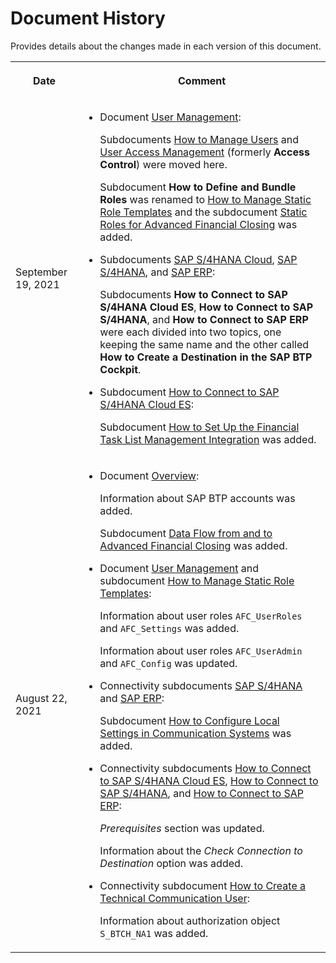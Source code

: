 <!-- loio5e2c27a01c0f45f394a81b3f97eaf66d -->

# Document History

Provides details about the changes made in each version of this document.


<table>
<tr>
<th>

Date



</th>
<th>

Comment



</th>
</tr>
<tr>
<td>

September 19, 2021



</td>
<td>

-   Document [User Management](../User_Management/User_Management_ae7fa30.md):

    Subdocuments [How to Manage Users](../User_Management/How_to_Manage_Users_c338b30.md) and [User Access Management](../User_Management/User_Access_Management_6fa5e4e.md) \(formerly **Access Control**\) were moved here.

    Subdocument **How to Define and Bundle Roles** was renamed to [How to Manage Static Role Templates](../User_Management/How_to_Manage_Static_Role_Templates_0cca34d.md) and the subdocument [Static Roles for Advanced Financial Closing](../User_Management/Static_Roles_for_Advanced_Financial_Closing_b92a241.md) was added.

-   Subdocuments [SAP S/4HANA Cloud](../Connectivity/SAP_S4HANA_Cloud_60448a7.md), [SAP S/4HANA](../Connectivity/SAP_S4HANA_15a3a5b.md), and [SAP ERP](../Connectivity/SAP_ERP_7b85121.md):

    Subdocuments **How to Connect to SAP S/4HANA Cloud ES**, **How to Connect to SAP S/4HANA**, and **How to Connect to SAP ERP** were each divided into two topics, one keeping the same name and the other called **How to Create a Destination in the SAP BTP Cockpit**.

-   Subdocument [How to Connect to SAP S/4HANA Cloud ES](../Connectivity/How_to_Connect_to_SAP_S4HANA_Cloud_ES_d45dd6b.md):

    Subdocument [How to Set Up the Financial Task List Management Integration](../Connectivity/How_to_Set_Up_the_Financial_Task_List_Management_Integration_24140e9.md) was added.




</td>
</tr>
<tr>
<td>

August 22, 2021



</td>
<td>

-   Document [Overview](../Overview/Overview_6e1af27.md):

    Information about SAP BTP accounts was added.

    Subdocument [Data Flow from and to Advanced Financial Closing](../Overview/Data_Flow_from_and_to_Advanced_Financial_Closing_56103b0.md) was added.

-   Document [User Management](../User_Management/User_Management_ae7fa30.md) and subdocument [How to Manage Static Role Templates](../User_Management/How_to_Manage_Static_Role_Templates_0cca34d.md):

    Information about user roles `AFC_UserRoles` and `AFC_Settings` was added.

    Information about user roles `AFC_UserAdmin` and `AFC_Config` was updated.

-   Connectivity subdocuments [SAP S/4HANA](../Connectivity/SAP_S4HANA_15a3a5b.md) and [SAP ERP](../Connectivity/SAP_ERP_7b85121.md):

    Subdocument [How to Configure Local Settings in Communication Systems](../Connectivity/How_to_Configure_Local_Settings_in_Communication_Systems_a3b374a.md) was added.

-   Connectivity subdocuments [How to Connect to SAP S/4HANA Cloud ES](../Connectivity/How_to_Connect_to_SAP_S4HANA_Cloud_ES_90aa5f3.md), [How to Connect to SAP S/4HANA](../Connectivity/How_to_Connect_to_SAP_S4HANA_34ec755.md), and [How to Connect to SAP ERP](../Connectivity/How_to_Connect_to_SAP_ERP_e11be48.md):

    *Prerequisites* section was updated.

    Information about the *Check Connection to Destination* option was added.

-   Connectivity subdocument [How to Create a Technical Communication User](../Connectivity/How_to_Create_a_Technical_Communication_User_c4a9b51.md):

    Information about authorization object `S_BTCH_NA1` was added.




</td>
</tr>
</table>

